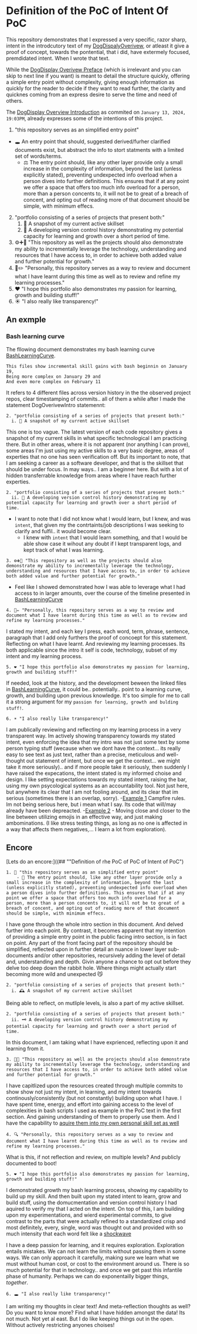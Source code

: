 # Definition of the PoC of Intent Of PoC
This repository demonstrates that I expressed a very specific, razor sharp, intent in the introdcutory text of my [DogDispalyOverivew](https://github.com/mittons/DogDisplayOverview?tab=readme-ov-file#introduction), 
or atleast it give a proof of concept, towards the pontential, that i did, have extermely focused, premdidated intent. When I wrote that text.

While the [DogDisplay Overivew Preface](https://github.com/mittons/DogDisplayOverview?tab=readme-ov-file#welcome-to-the-dogdisplayoverview-repository) (which is irrelevant and you can skip to next line if you want) is meant to detail the structure quickly, offering a simple entry point without complexity, giving enough information as quickly for the reader to decide if they want to read further, the clarity and quicknes coming from an express desire to serve the time and need of others.

The [DogDisplay Overview Introduction](https://github.com/mittons/DogDisplayOverview/blob/ae18681446f5a7f31ec3bf0a8b235fa4d3c731bb/README.md#introduction) as commited on `January 13, 2024, 19:03PM`, already expresses some of the intentions of this project.

1.  "this repository serves as an simplified entry point"
  - 🕳️ An entry point that should, suggested derived/furher clarified documents exist, but abstract the info to stort statments with a limited set of words/terms.
    - ⚖️ The entry point should, like any other layer provide only a small increase in the complexity of information, beyond the last (unless explicitly stated), preventing undexpected info overload when a person dives into further definitions. This ensures that if at any point we offer a space that offers too much info overload for a person, more than a person concents to, it will not be to great of a breach of concent, and opting out of reading more of that document should be simple, with minimum effecs.
2. "portfolio consisting of a series of projects that present both:"
    1. 🎯 A snapshot of my current active skillset
    2. 🔁 A developing version control history demonstrating my potential capacity for learning and growth over a short period of time.
3. ⚙️➕🌱 "This repository as well as the projects should also demonstrate my ability to incrementally leverage the technology, understanding and resources that I have access to, in order to achieve both added value and further potential for growth."
4. 📖✏️ "Personally, this repository serves as a way to review and document what I have learnt during this time as well as to review and refine my learning processes."
5. ❤️ "I hope this portfolio also demonstrates my passion for learning, growth and building stuff!"
6. ☀️ "I also really like transparency!"



## An exmple
### Bash learning curve
The fllowing document demonstrates my bash learning curve [BashLearningCurve](https://github.com/mittons/BashLearningCruve/blob/main/README.md).
```
This files show incremental skill gains with bash beginnin on January 19,
Being more complex on January 29 and
And even more complex on February 11
```
It refers to 4 different files across version history in the the observed project repos, clear timestamping of commits.. all of them a while after I made the statement DogOverivewIntro statemennt:


```
2. "portfolio consisting of a series of projects that present both:"
  i. 🎯 A snapshot of my current active skillset
```
This one is too vague. The latest version of each code repository gives a snapshot of my current skills in what specific technological I am practicing there. But in other areas, where it is not apparent (nor anything I can prove), some areas I'm just using my active skills to a very basic degree, areas of experties that no one has seen verification off. But its important to note, that I am seeking a career as a software developer, and that is the skillset that should be under focus. In may ways.. I am a beginner here. But with a lot of hidden transferrable knowledge from areas where I have reach further experties.

```
2. "portfolio consisting of a series of projects that present both:"
  ii. 🔁 A developing version control history demonstrating my potential capacity for learning and growth over a short period of time.
```
- I want to note that I did not know what I would learn, but I knew, and was `intent`, that given my the contrtaints/job descriptions I was seeking to clarify and fulfil.. it would become clear.
  - I knew with `intent` that I would learn something, and that I would be able show case it wihout any doubt if I kept transparent logs, and kept track of what I was learning.
```
3. ⚙️➕🌱 "This repository as well as the projects should also demonstrate my ability to incrementally leverage the technology, understanding and resources that I have access to, in order to achieve both added value and further potential for growth."
```
- Feel like I showed demonstrated how I was able to leverage what I had access to in larger amounts, over the course of the timeline presented in [BashLearningCurve](https://github.com/mittons/BashLearningCruve/blob/main/README.md)

```
4. 📖✏️ "Personally, this repository serves as a way to review and document what I have learnt during this time as well as to review and refine my learning processes."
```

I stated my intent, and each key I press, each word, term, phrase, sentence, paragraph that I add only furthers the proof of concoept for this statement. Reflecting on what I have learnt. And reviewing my learning processes. Its both applicable since the intro it self is code, technology, subset of my intent and my learning process.

```
5. ❤️ "I hope this portfolio also demonstrates my passion for learning, growth and building stuff!"
```

If needed, look at the history, and the development beween the linked files in [BashLearningCurve](https://github.com/mittons/BashLearningCruve/blob/main/README.md), it could be.. potentially.. point to a learning curve, growth, and building upon previous knowledge. It's too simple for me to call it a strong argument for my `passion for learning, growth and bulding stuff!`.

```
6. ☀️ "I also really like transparency!"
```

I am publically reviewing and reflecting on my learning process in a very transparent way. Im actively showing transparency towards my stated intent, even enforcing the idea that my intro was not just some text by some person typing stuff (wecause when we dont have the context... its really easy to see text as just text, rather than a precise, meticulous and well-thought out statement of intent, but once we get the context... we might take it more seriously).. and if more people take it seriously, then suddenly I have raised the expecations, the intent stated is my informed choise and design. I like setting expectations towards my stated intent, raising the bar, using my own psycological systems as an accountability tool. Not just here, but anywhere its clear that I am not fooling around, and its clear that im serious (sometimes there is an overlap, sorry). 
  -[Example 1](https://github.com/mittons/DogDisplayStaticClient/blob/main/dev_scripts/run_target_test_servers.sh) Campfire rules. Im not being serious here, but i mean what I say. Its code that will/may already have been depreacted.
  -[Example 2](https://github.com/mittons/DogDisplayForPython/blob/15f83123ad9c123b6b58aad61e9c104c821c63b9/BUILD.md#%EF%B8%8F--23-setting-up-dependencies) - Moving close and closer to the line between utilizing emojis in an effective way, and just making ambominations. (I like stress testing things, as long as no one is affected in a way that affects them negatives,... I learn a lot from exploration).



## Encore

[Lets do an encore:]((## ""Definition of rhe PoC of PoC of Intent of PoC")

```
1. 🐇 "this repository serves as an simplified entry point"
    - 🎩 The entry point should, like any other layer provide only a small increase in the complexity of information, beyond the last (unless explicitly stated), preventing undexpected info overload when a person dives into further definitions. This ensures that if at any point we offer a space that offers too much info overload for a person, more than a person concents to, it will not be to great of a breach of concent, and opting out of reading more of that document should be simple, with minimum effecs.
```
I have gone through the whole intro section in this document. And delved further into each point. By contrast, it becomes apparent that my intention of providing a simple entry point in the public facing intro section, is in fact on point. Any part of the front facing part of the repository should be simplified, reflected upon in further detail an nuance in lower layer sub-documents and/or other repositories, recursively adding the level of detail and, understanding and depth. Givin anyone a chance to opt out before they delve too deep down the rabbit hole. Where things might actually start becoming more wild and unexpected 😼

```
2. "portfolio consisting of a series of projects that present both:"
  i. 🕰️ A snapshot of my current active skillset
```
Being able to reflect, on mutliple levels, is also a part of my active skillset.

```
2. "portfolio consisting of a series of projects that present both:"
  ii. 🗝️ A developing version control history demonstrating my potential capacity for learning and growth over a short period of time.
```
In this document, I am taking what I have exprienced, reflecting upon it and learning from it.

```
3. 🍄🍵 "This repository as well as the projects should also demonstrate my ability to incrementally leverage the technology, understanding and resources that I have access to, in order to achieve both added value and further potential for growth."
```
I have capitlized upon the resources created through multiple commits to show show not just my intent, in learning, and my intent towards continously/consistently (but not constantly) building upon what I have. I have spent time, energy, and effort into gaining access to the level of complexities in bash scripts I used as example in the PoC text in the first section. And gaining understanding of them to properly use them. And I have the capability to [aquire them into my own personal skill set as well](## "Again, will be given a PoC by recounting my experiences of the of dog projects from Dec16-Dec19 at some point")

```
4. 🔍 "Personally, this repository serves as a way to review and document what I have learnt during this time as well as to review and refine my learning processes."
```
What is this, if not reflection and review, on multiple levels? And publicly documented to boot!

```
5. ❤️ "I hope this portfolio also demonstrates my passion for learning, growth and building stuff!"
```
I demonstrated growth my bash learning process, showing my capability to build up my skill. And then built upon my stated intent to learn, grow and build stuff, using the domucmentation and version control history I had aquired to verify my that I acted on the intent. On top of this, I am building upon my experimentations, and wierd experimental commits, to give contrast to the parts that were actually refined to a standardized crisp and most definitely, every, single, word was thought out and provided with so much intensity that each word felt like a [shockwave](## "Cryptic foreshawdoing alt text, that will get linked to what future thing it reference, one that is out.")

I have a deep passion for learning, and it requires exploration. Exploration entails mistakes. We can not learn the limits without passing them in some ways. We can only approach it carefully, making sure we learn what we must without human cost, or cost to the environment around us. There is so much potential for that in technology.. and once we get past this infantile phase of humanity. Perhaps we can do exponentailly bigger things, *together*.

```
6. 🕳️ "I also really like transparency!"
```
I am writing my thoughts in clear text! And meta-reflection thoughts as well? Do you want to know more? Find what I have hidden amongst the data! Its not much. Not yet al east. But I do like keeping things out in the open. Without actively restricting anyones choises!
